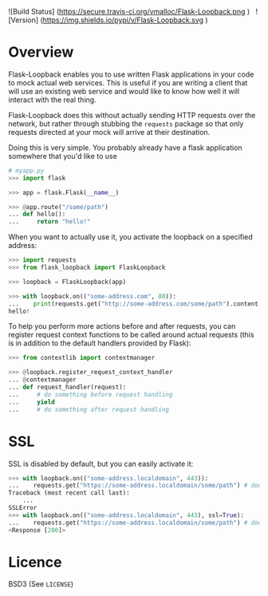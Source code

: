 ![Build Status] (https://secure.travis-ci.org/vmalloc/Flask-Loopback.png ) &nbsp; ![Version] (https://img.shields.io/pypi/v/Flask-Loopback.svg )

Overview
========

Flask-Loopback enables you to use written Flask applications in your code to mock actual web services. This is useful if you are writing a client that will use an existing web service and would like to know how well it will interact with the real thing.

Flask-Loopback does this without actually sending HTTP requests over the network, but rather through stubbing the `requests` package so that only requests directed at your mock will arrive at their destination.

Doing this is very simple. You probably already have a flask application somewhere that you'd like to use

```python
# myapp.py
>>> import flask

>>> app = flask.Flask(__name__)

>>> @app.route("/some/path")
... def hello():
...     return "hello!"

```

When you want to actually use it, you activate the loopback on a specified address:

```python
>>> import requests
>>> from flask_loopback import FlaskLoopback

>>> loopback = FlaskLoopback(app)

>>> with loopback.on(("some-address.com", 80)):
...    print(requests.get("http://some-address.com/some/path").content.decode("utf-8"))
hello!

```

To help you perform more actions before and after requests, you can register request context functions to be called around actual requests (this is in addition to the default handlers provided by Flask):

```python
>>> from contextlib import contextmanager

>>> @loopback.register_request_context_handler
... @contextmanager
... def request_handler(request):
...     # do something before request handling
...     yield
...     # do something after request handling

```

SSL
===

SSL is disabled by default, but you can easily activate it:

```python
>>> with loopback.on(("some-address.localdomain", 443)):
...    requests.get("https://some-address.localdomain/some/path") # doctest: +IGNORE_EXCEPTION_DETAIL
Traceback (most recent call last):
	...
SSLError
>>> with loopback.on(("some-address.localdomain", 443), ssl=True):
...    requests.get("https://some-address.localdomain/some/path") # doctest: +IGNORE_EXCEPTION_DETAIL
<Response [200]>

```



Licence
=======

BSD3 (See `LICENSE`)

